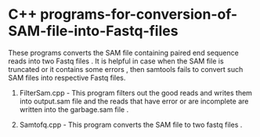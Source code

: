 # C++ programs-for-conversion-of-SAM-file-into-Fastq-files
These programs converts the SAM file containing paired end sequence reads into two Fastq files . It is helpful in case when the SAM file is truncated or it contains some errors , then samtools fails to convert such SAM files into respective Fastq files.

1) FilterSam.cpp - This program filters out the good reads and writes them into output.sam file and the reads that have error or are incomplete are written into the garbage.sam file .

2) Samtofq.cpp - This program converts the SAM file to two fastq files .
